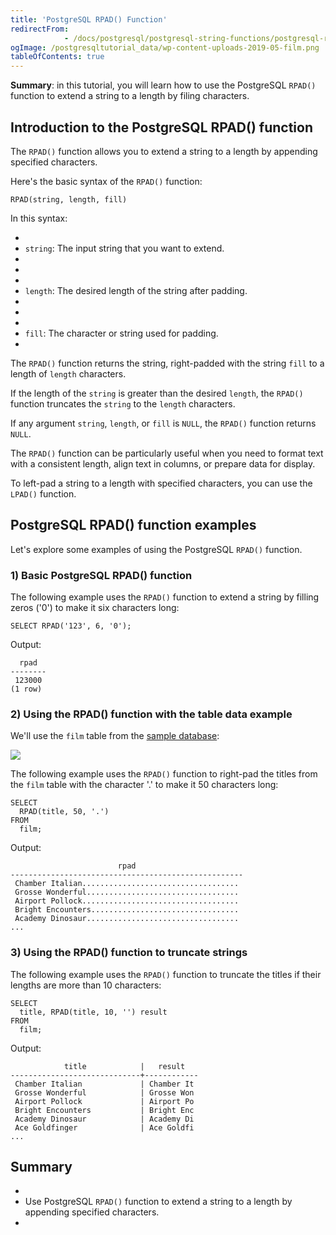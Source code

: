 ```yaml
---
title: 'PostgreSQL RPAD() Function'
redirectFrom: 
            - /docs/postgresql/postgresql-string-functions/postgresql-rpad/
ogImage: /postgresqltutorial_data/wp-content-uploads-2019-05-film.png
tableOfContents: true
---
```



**Summary**: in this tutorial, you will learn how to use the PostgreSQL `RPAD()` function to extend a string to a length by filing characters.





## Introduction to the PostgreSQL RPAD() function





The `RPAD()` function allows you to extend a string to a length by appending specified characters.





Here's the basic syntax of the `RPAD()` function:





```
RPAD(string, length, fill)
```





In this syntax:





- 
- `string`: The input string that you want to extend.
- 
-
- 
- `length`: The desired length of the string after padding.
- 
-
- 
- `fill`: The character or string used for padding.
- 





The `RPAD()` function returns the string, right-padded with the string `fill` to a length of `length` characters.





If the length of the `string` is greater than the desired `length`, the `RPAD()` function truncates the `string` to the `length` characters.





If any argument `string`, `length`, or `fill` is `NULL`, the `RPAD()` function returns `NULL`.





The `RPAD()` function can be particularly useful when you need to format text with a consistent length, align text in columns, or prepare data for display.





To left-pad a string to a length with specified characters, you can use the `LPAD()` function.





## PostgreSQL RPAD() function examples





Let's explore some examples of using the PostgreSQL `RPAD()` function.





### 1) Basic PostgreSQL RPAD() function





The following example uses the `RPAD()` function to extend a string by filling zeros ('0') to make it six characters long:





```
SELECT RPAD('123', 6, '0');
```





Output:





```
  rpad
--------
 123000
(1 row)
```





### 2) Using the RPAD() function with the table data example





We'll use the `film` table from the [sample database](https://www.postgresqltutorial.com/postgresql-getting-started/postgresql-sample-database/):





![](/postgresqltutorial_data/wp-content-uploads-2019-05-film.png)





The following example uses the `RPAD()` function to right-pad the titles from the `film` table with the character '.' to make it 50 characters long:





```
SELECT
  RPAD(title, 50, '.')
FROM
  film;
```





Output:





```
                        rpad
----------------------------------------------------
 Chamber Italian...................................
 Grosse Wonderful..................................
 Airport Pollock...................................
 Bright Encounters.................................
 Academy Dinosaur..................................
...
```





### 3) Using the RPAD() function to truncate strings





The following example uses the `RPAD()` function to truncate the titles if their lengths are more than 10 characters:





```
SELECT
  title, RPAD(title, 10, '') result
FROM
  film;
```





Output:





```
            title            |   result
-----------------------------+------------
 Chamber Italian             | Chamber It
 Grosse Wonderful            | Grosse Won
 Airport Pollock             | Airport Po
 Bright Encounters           | Bright Enc
 Academy Dinosaur            | Academy Di
 Ace Goldfinger              | Ace Goldfi
...
```





## Summary





- 
- Use PostgreSQL `RPAD()` function to extend a string to a length by appending specified characters.
- 


